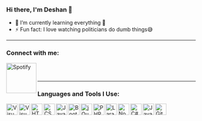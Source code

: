 ### Hi there, I'm Deshan 👋

- 🌱 I’m currently learning everything 🤣
- ⚡ Fun fact: I love watching politicians do dumb things😅
<hr>

### Connect with me:
<a href="https://open.spotify.com/user/31f2cubswonyx2rdyqwmhji5acbu?si=81ade8b717324338" target="_blank">
    <img align="left" alt="Spotify" width="80px" src="https://github.com/Deshan-Samarathunga/README-ICONS/blob/main/spotify%20transparent.gif"/>
</a>
<br />
<br />
<hr>

### Languages and Tools I Use:
<a href="#">
<img align="left" alt="Visual Studio Code" width="30px" src="https://github.com/Deshan-Samarathunga/README-ICONS/blob/main/visual%20studio%20code.png" />
<img align="left" alt="Visual Studio" width="30px" src="https://github.com/Deshan-Samarathunga/README-ICONS/blob/main/visual%20studio.png" />
<img align="left" alt="HTML5" width="30px" src="https://github.com/Deshan-Samarathunga/README-ICONS/blob/main/html.png" />
<img align="left" alt="CSS3" width="30px" src="https://github.com/Deshan-Samarathunga/README-ICONS/blob/main/css.png" />
<img align="left" alt="JavaScript" width="30px" src="https://github.com/Deshan-Samarathunga/README-ICONS/blob/main/javascript.png" />
<img align="left" alt="Bootstrap" width="30px" src="https://github.com/Deshan-Samarathunga/README-ICONS/blob/main/bootstrap.png" />
<img align="left" alt="jQuery" width="30px" src="https://github.com/Deshan-Samarathunga/README-ICONS/blob/main/jQuery.png" />
<img align="left" alt="PHP" width="30px" src="https://github.com/Deshan-Samarathunga/README-ICONS/blob/main/PHP.png" />
<img align="left" alt="Laravel" width="30px" src="https://github.com/Deshan-Samarathunga/README-ICONS/blob/main/laravel.png" />
<img align="left" alt="Node.js" width="30px" src="https://github.com/Deshan-Samarathunga/README-ICONS/blob/main/node%20js.png" />
<img align="left" alt="C#" width="30px" src="https://github.com/Deshan-Samarathunga/README-ICONS/blob/main/C%23.png" />
<img align="left" alt="Java" width="30px" src="https://github.com/Deshan-Samarathunga/README-ICONS/blob/main/java.png" />
<img align="left" alt="GitHub" width="30px" src="https://github.com/Deshan-Samarathunga/README-ICONS/blob/main/github.png" />
</a>
